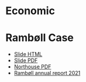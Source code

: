 # Economic

# Rambøll Case

- [Slide HTML](./Ramb%C3%B8ll.html)
- [Slide PDF](./Ramb%C3%B8ll.pdf)
- [Northouse PDF](./Case-Study-New-Strategic-business-Intelligence-and-Application.pdf)
- [Rambøll annual report 2021](./Ramboll-Annual-Report-2021_Final.pdf)


